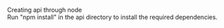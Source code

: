 Creating api through node
<br>
Run "npm install" in the api directory to install the required dependencies.
